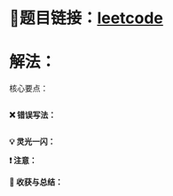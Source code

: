 # 🔗题目链接：[leetcode ]()

# 解法：
>

核心要点：

```C++

```

**❌ 错误写法：** 

```C++

```

**💡 灵光一闪：** 

**❗ 注意：** 

**💯 收获与总结：**
